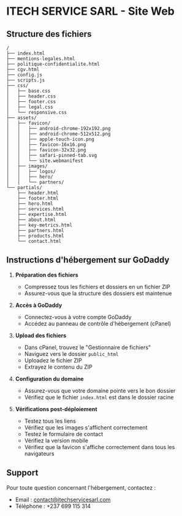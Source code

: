 # ITECH SERVICE SARL - Site Web

## Structure des fichiers
```
/
├── index.html
├── mentions-legales.html
├── politique-confidentialite.html
├── cgv.html
├── config.js
├── scripts.js
├── css/
│   ├── base.css
│   ├── header.css
│   ├── footer.css
│   ├── legal.css
│   └── responsive.css
├── assets/
│   ├── favicon/
│   │   ├── android-chrome-192x192.png
│   │   ├── android-chrome-512x512.png
│   │   ├── apple-touch-icon.png
│   │   ├── favicon-16x16.png
│   │   ├── favicon-32x32.png
│   │   ├── safari-pinned-tab.svg
│   │   └── site.webmanifest
│   ├── images/
│   │   ├── logos/
│   │   ├── hero/
│   │   └── partners/
└── partials/
    ├── header.html
    ├── footer.html
    ├── hero.html
    ├── services.html
    ├── expertise.html
    ├── about.html
    ├── key-metrics.html
    ├── partners.html
    ├── products.html
    └── contact.html
```

## Instructions d'hébergement sur GoDaddy

1. **Préparation des fichiers**
   - Compressez tous les fichiers et dossiers en un fichier ZIP
   - Assurez-vous que la structure des dossiers est maintenue

2. **Accès à GoDaddy**
   - Connectez-vous à votre compte GoDaddy
   - Accédez au panneau de contrôle d'hébergement (cPanel)

3. **Upload des fichiers**
   - Dans cPanel, trouvez le "Gestionnaire de fichiers"
   - Naviguez vers le dossier `public_html`
   - Uploadez le fichier ZIP
   - Extrayez le contenu du ZIP

4. **Configuration du domaine**
   - Assurez-vous que votre domaine pointe vers le bon dossier
   - Vérifiez que le fichier `index.html` est dans le dossier racine

5. **Vérifications post-déploiement**
   - Testez tous les liens
   - Vérifiez que les images s'affichent correctement
   - Testez le formulaire de contact
   - Vérifiez la version mobile
   - Vérifiez que la favicon s'affiche correctement dans tous les navigateurs

## Support
Pour toute question concernant l'hébergement, contactez :
- Email : contact@itechservicesarl.com
- Téléphone : +237 699 115 314
